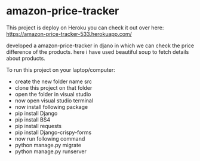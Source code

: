 # amazon-price-tracker
This project is deploy on Heroku you can check it out over here: https://amazon-price-tracker-533.herokuapp.com/

developed a amazon-price-tracker in djano in which we can check the price difference of the products. here i have used beautiful soup to fetch details about products.

To run this project on your laptop/computer:
 - create the new folder name src
 - clone this project on that folder
 - open the folder in visual studio
 - now open visual studio terminal
 - now install following package
 - pip install Django
 - pip install BS4
 - pip install requests
 - pip install Django-crispy-forms
 - now run following command
 - python manage.py migrate
 - python manage.py runserver
